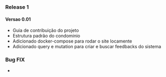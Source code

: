 ### Release 1

#### Versao 0.01

* Guia de contribuição do projeto
* Estrutura padrão do condominio
* Adicionado docker-compose para rodar o site locamente
* Adicionado query e mutation para criar e buscar feedbacks do sistema


### Bug FIX 

* 


